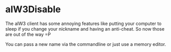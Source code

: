 aIW3Disable
===========

The aIW3 client has some annoying features like putting your computer to sleep if you change your nickname and having an anti-cheat. So now those are out of the way =P

You can pass a new name via the commandline or just use a memory editor.
